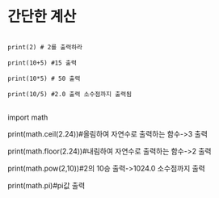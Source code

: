 간단한 계산
=================

<pre>
<code>
print(2) # 2를 출력하라

print(10+5) #15 출력

print(10*5) # 50 출력

print(10/5) #2.0 출력 소수점까지 출력됨
</code>
</pre>

import math

print(math.ceil(2.24))#올림하여 자연수로 출력하는 함수->3 출력

print(math.floor(2.24))#내림하여 자연수로 출력하는 함수->2 출력

print(math.pow(2,10))#2의 10승 출력->1024.0 소수점까지 출력

print(math.pi)#pi값 출력

